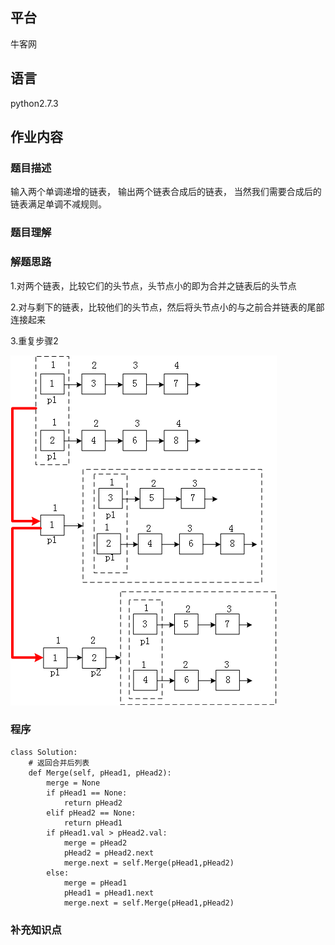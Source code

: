 ## 平台
牛客网

## 语言
python2.7.3

## 作业内容

### 题目描述
输入两个单调递增的链表，
输出两个链表合成后的链表，
当然我们需要合成后的链表满足单调不减规则。



### 题目理解



### 解题思路
1.对两个链表，比较它们的头节点，头节点小的即为合并之链表后的头节点

2.对与剩下的链表，比较他们的头节点，然后将头节点小的与之前合并链表的尾部连接起来

3.重复步骤2

![image](../../picture/work/合并两个排序的列表.png)

### 程序
    class Solution:
        # 返回合并后列表
        def Merge(self, pHead1, pHead2):
            merge = None
            if pHead1 == None:
                return pHead2
            elif pHead2 == None:
                return pHead1
            if pHead1.val > pHead2.val:
                merge = pHead2
                pHead2 = pHead2.next
                merge.next = self.Merge(pHead1,pHead2)
            else:
                merge = pHead1
                pHead1 = pHead1.next
                merge.next = self.Merge(pHead1,pHead2)


### 补充知识点
